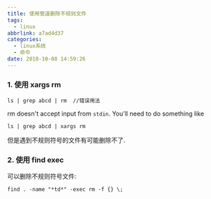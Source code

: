 ```yaml
---
title: 使用管道删除不规则文件
tags:
  - linux
abbrlink: a7ad4d37
categories:
  - linux系统
  - 命令
date: 2018-10-08 14:59:26
---
```



### 1. 使用 xargs rm 

```
ls | grep abcd | rm  //错误用法
```



rm doesn't accept input from `stdin`. You'll need to do something like

```
ls | grep abcd | xargs rm
```

但是遇到不规则符号的文件有可能删除不了.



### 2. 使用 find exec

可以删除不规则符号文件:
```
find . -name "*td*" -exec rm -f {} \;
```

